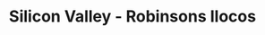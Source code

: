 ---
title: "Silicon Valley - Robinsons Ilocos"
url: /san-nicolas/silicon-valley-robinsons-ilocos/
shop: computer
---